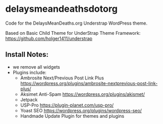 # delaysmeandeathsdotorg

Code for the DelaysMeanDeaths.org Understrap WordPress theme.

Based on Basic Child Theme for UnderStrap Theme Framework: https://github.com/holger1411/understrap

## Install Notes:

- we remove all widgets
- Plugins include:
    + Ambrosite Next/Previous Post Link Plus https://wordpress.org/plugins/ambrosite-nextprevious-post-link-plus/
    + Aksimet Anti-Spam https://wordpress.org/plugins/akismet/
    + Jetpack
    + USP-Pro https://plugin-planet.com/usp-pro/
    + Yoast SEO https://wordpress.org/plugins/wordpress-seo/
    + Handmade Update Plugin for themes and plugins
